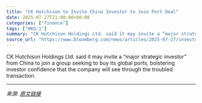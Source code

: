 ```yaml
---
title: "CK Hutchison to Invite China Investor to Join Port Deal"
date: 2025-07-27T21:00:00+08:00
categories: ["finance"]
tags: ["HKG:1"]
summary: "CK Hutchison Holdings Ltd. said it may invite a “major strategic investor” from China to join a group seeking to buy its global ports, bolstering investor confidence that the company will see through "
source_url: "https://www.bloomberg.com/news/articles/2025-07-27/investors-revive-interest-in-ck-hutchison-despite-deal-delay"
---
```


CK Hutchison Holdings Ltd. said it may invite a “major strategic investor” from China to join a group seeking to buy its global ports, bolstering investor confidence that the company will see through the troubled transaction.

---

*来源: [原文链接](https://www.bloomberg.com/news/articles/2025-07-27/investors-revive-interest-in-ck-hutchison-despite-deal-delay)*
